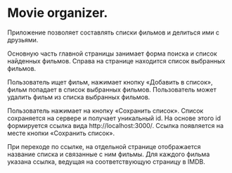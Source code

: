 # Movie organizer.

Приложение позволяет составлять списки фильмов и делиться ими с друзьями.

Основную часть главной страницы занимает форма поиска и список найденных фильмов. 
Справа на странице находится список выбранных фильмов.

Пользователь ищет фильм, нажимает кнопку «Добавить в список», фильм попадает в список выбранных фильмов.
Пользователь может удалить фильм из списка выбранных фильмов.

Пользователь нажимает на кнопку «Сохранить список». Список сохраняется на сервере и получает уникальный id. 
На основе этого id формируется ссылка вида http://localhost:3000/<id>. Ссылка появляется на месте кнопки «Сохранить список».
  
При переходе по ссылке, на отдельной странице отображается название списка и связанные с ним фильмы. Для каждого фильма указана ссылка, ведущая на соответствующую страницу в IMDB.

